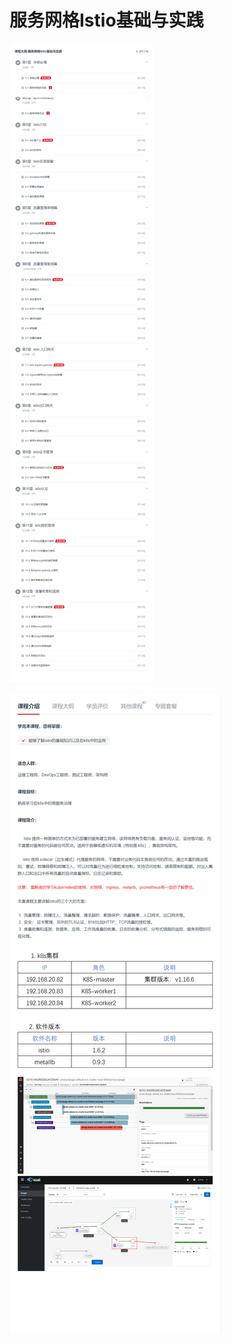 #  服务网格Istio基础与实践




![02course-index](_image/02course-index.jpg)


![01intro](_image/01intro.jpg)


